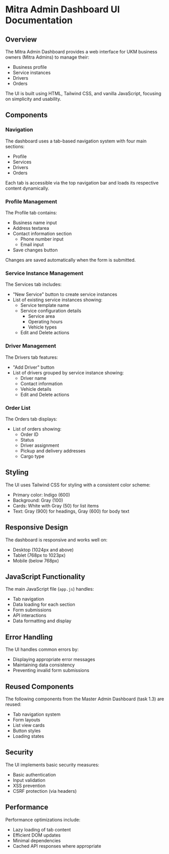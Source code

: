 # Mitra Admin Dashboard UI Documentation

## Overview

The Mitra Admin Dashboard provides a web interface for UKM business owners (Mitra Admins) to manage their:
- Business profile
- Service instances
- Drivers
- Orders

The UI is built using HTML, Tailwind CSS, and vanilla JavaScript, focusing on simplicity and usability.

## Components

### Navigation

The dashboard uses a tab-based navigation system with four main sections:
- Profile
- Services
- Drivers
- Orders

Each tab is accessible via the top navigation bar and loads its respective content dynamically.

### Profile Management

The Profile tab contains:
- Business name input
- Address textarea
- Contact information section
  - Phone number input
  - Email input
- Save changes button

Changes are saved automatically when the form is submitted.

### Service Instance Management

The Services tab includes:
- "New Service" button to create service instances
- List of existing service instances showing:
  - Service template name
  - Service configuration details
    - Service area
    - Operating hours
    - Vehicle types
  - Edit and Delete actions

### Driver Management

The Drivers tab features:
- "Add Driver" button
- List of drivers grouped by service instance showing:
  - Driver name
  - Contact information
  - Vehicle details
  - Edit and Delete actions

### Order List

The Orders tab displays:
- List of orders showing:
  - Order ID
  - Status
  - Driver assignment
  - Pickup and delivery addresses
  - Cargo type

## Styling

The UI uses Tailwind CSS for styling with a consistent color scheme:
- Primary color: Indigo (600)
- Background: Gray (100)
- Cards: White with Gray (50) for list items
- Text: Gray (900) for headings, Gray (600) for body text

## Responsive Design

The dashboard is responsive and works well on:
- Desktop (1024px and above)
- Tablet (768px to 1023px)
- Mobile (below 768px)

## JavaScript Functionality

The main JavaScript file (`app.js`) handles:
- Tab navigation
- Data loading for each section
- Form submissions
- API interactions
- Data formatting and display

## Error Handling

The UI handles common errors by:
- Displaying appropriate error messages
- Maintaining data consistency
- Preventing invalid form submissions

## Reused Components

The following components from the Master Admin Dashboard (task 1.3) are reused:
- Tab navigation system
- Form layouts
- List view cards
- Button styles
- Loading states

## Security

The UI implements basic security measures:
- Basic authentication
- Input validation
- XSS prevention
- CSRF protection (via headers)

## Performance

Performance optimizations include:
- Lazy loading of tab content
- Efficient DOM updates
- Minimal dependencies
- Cached API responses where appropriate 